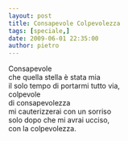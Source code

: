 ```yaml
---
layout: post
title: Consapevole Colpevolezza
tags: [speciale,]
date: 2009-06-01 22:35:00
author: pietro
---
```

Consapevole<br/>che quella stella è stata mia<br/>il solo tempo di portarmi tutto via,<br/>colpevole<br/>di consapevolezza<br/>mi cauterizzerai con un sorriso<br/>solo dopo che mi avrai ucciso,<br/>con la colpevolezza.
